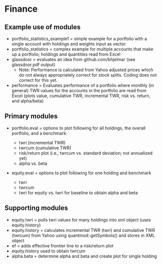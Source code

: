 # Finance

## Example use of modules
- portfolio_statistics_example1 = simple example for a portfolio with a single account with holdings and weights input as vector
- portfolio_statistics          = complex example for multiple accounts that make up a portfolio; holdings and quantities read from Excel
- glassdoor = evaluates an idea from github.com/bhjelmar (see glassdoor.pdf output)
   - Note: Performance is calculated from Yahoo adjusted prices which do not always appropriately correct for stock splits. Coding does not correct for this yet.
- performance = Evaluates performance of a portfolio where monthly (in general) TWR values for the accounts in the portfolio are read from Excel (plots value, cumulative TWR, incremental TWR, risk vs. return, and alpha/beta)

## Primary modules
- portfolio.eval = options to plot following for all holdings, the overall portfolio, and a benchmark:
   - twri (incremental TWR) 
   - twrcum (cumulative TWR)
   - risk/return plot (i.e., twrcum vs. standard deviation; not annualized yet)
   - alpha vs. beta

- equity.eval = options to plot following for one holding and benchmark
   - twri 
   - twrcum
   - twri for equity vs. twri for baseline to obtain alpha and beta

## Supporting modules
- equity.twri = pulls twri values for many holdings into xml object (uses equity.history)
- equity.history = calculates incremental TWR (twri) and cumulative TWR (twrcum) from Yahoo using quantmod::getSymbols() and stores in XML object
- ef = adds effective frontier line to a risk/return plot
- equity.history used to obtain twrcum
- alpha.beta = determine alpha and beta and create plot for single holding
